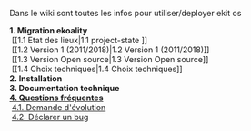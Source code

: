 Dans le wiki sont toutes les infos pour utiliser/deployer ekit os


**1. Migration ekoality**<br/>
&nbsp;[[1.1 Etat des lieux|1.1 project-state ]]<br/>
&nbsp;[[1.2 Version 1 (2011/2018)|1.2 Version 1 (2011/2018)]]<br/>
&nbsp;[[1.3 Version Open source|1.3 Version Open source]]<br/>
&nbsp;[[1.4 Choix techniques|1.4 Choix techniques]]<br/>
**2. Installation**<br/>
**3. Documentation technique**<br/>
**[4. Questions fréquentes](https://github.com/)**<br/>
&nbsp;[4.1. Demande d'évolution](https://github.com/)<br/>
&nbsp;[4.2. Déclarer un bug](https://github.com/)<br/>
